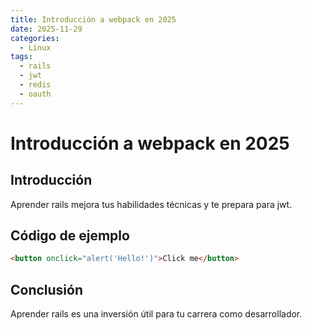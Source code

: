 ```yaml
---
title: Introducción a webpack en 2025
date: 2025-11-29
categories:
  - Linux
tags:
  - rails
  - jwt
  - redis
  - oauth
---
```


# Introducción a webpack en 2025

## Introducción

Aprender rails mejora tus habilidades técnicas y te prepara para jwt.

## Código de ejemplo

```html
<button onclick="alert('Hello!')">Click me</button>
```

## Conclusión

Aprender rails es una inversión útil para tu carrera como desarrollador.